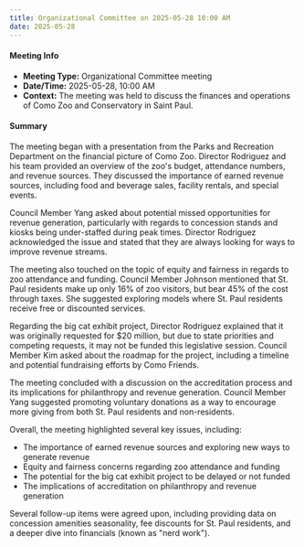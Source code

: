 ```yaml
---
title: Organizational Committee on 2025-05-28 10:00 AM
date: 2025-05-28
---
```

#### Meeting Info

* **Meeting Type:** Organizational Committee meeting
* **Date/Time:** 2025-05-28, 10:00 AM
* **Context:** The meeting was held to discuss the finances and operations of Como Zoo and Conservatory in Saint Paul.

#### Summary

The meeting began with a presentation from the Parks and Recreation Department on the financial picture of Como Zoo. Director Rodriguez and his team provided an overview of the zoo's budget, attendance numbers, and revenue sources. They discussed the importance of earned revenue sources, including food and beverage sales, facility rentals, and special events.

Council Member Yang asked about potential missed opportunities for revenue generation, particularly with regards to concession stands and kiosks being under-staffed during peak times. Director Rodriguez acknowledged the issue and stated that they are always looking for ways to improve revenue streams.

The meeting also touched on the topic of equity and fairness in regards to zoo attendance and funding. Council Member Johnson mentioned that St. Paul residents make up only 16% of zoo visitors, but bear 45% of the cost through taxes. She suggested exploring models where St. Paul residents receive free or discounted services.

Regarding the big cat exhibit project, Director Rodriguez explained that it was originally requested for $20 million, but due to state priorities and competing requests, it may not be funded this legislative session. Council Member Kim asked about the roadmap for the project, including a timeline and potential fundraising efforts by Como Friends.

The meeting concluded with a discussion on the accreditation process and its implications for philanthropy and revenue generation. Council Member Yang suggested promoting voluntary donations as a way to encourage more giving from both St. Paul residents and non-residents.

Overall, the meeting highlighted several key issues, including:

* The importance of earned revenue sources and exploring new ways to generate revenue
* Equity and fairness concerns regarding zoo attendance and funding
* The potential for the big cat exhibit project to be delayed or not funded
* The implications of accreditation on philanthropy and revenue generation

Several follow-up items were agreed upon, including providing data on concession amenities seasonality, fee discounts for St. Paul residents, and a deeper dive into financials (known as "nerd work").

